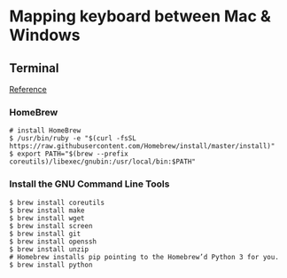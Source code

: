 # Mapping keyboard between Mac & Windows #

## Terminal

[Reference](https://www.topbug.net/blog/2013/04/14/install-and-use-gnu-command-line-tools-in-mac-os-x/)

### HomeBrew

```
# install HomeBrew
$ /usr/bin/ruby -e "$(curl -fsSL https://raw.githubusercontent.com/Homebrew/install/master/install)"
$ export PATH="$(brew --prefix coreutils)/libexec/gnubin:/usr/local/bin:$PATH"
```

### Install the GNU Command Line Tools

```
$ brew install coreutils
$ brew install make
$ brew install wget
$ brew install screen
$ brew install git
$ brew install openssh
$ brew install unzip
# Homebrew installs pip pointing to the Homebrew’d Python 3 for you.
$ brew install python 

```